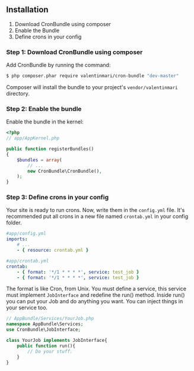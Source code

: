 ## Installation

1. Download CronBundle using composer
2. Enable the Bundle
3. Define crons in your config

### Step 1: Download CronBundle using composer

Add CronBundle by running the command:

``` bash
$ php composer.phar require valentinmari/cron-bundle "dev-master"
```

Composer will install the bundle to your project's `vendor/valentinmari` directory.

### Step 2: Enable the bundle

Enable the bundle in the kernel:

``` php
<?php
// app/AppKernel.php

public function registerBundles()
{
    $bundles = array(
        // ...
        new CronBundle\CronBundle(),
    );
}
```

### Step 3: Define crons in your config

Your site is ready to run crons. Now, write them in the `config.yml` file.
It's recommended put all crons in a new file named `crontab.yml` in your config 
folder.

```yaml
#app/config.yml
imports:
    # ...
    - { resource: crontab.yml }
```
```yaml
#app/crontab.yml
crontab:
    - { format: '*/1 * * * *', service: test_job }
    - { format: '*/1 * * * *', service: test_job }
```

The format is like Cron, from Unix. You must define a service, this service must
implement `JobInterface` and redefine the run() method.
Inside run() you can put your Job and do anything you want. You can inject things
in your service too.

```php
// AppBundle/Services/YourJob.php
namespace AppBundle\Services;
use CronBundle\JobInterface;

class YourJob implements JobInterface{
    public function run(){
        // Do your stuff.
    }
}
```
